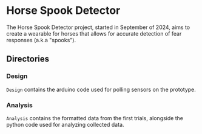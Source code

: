 # Horse Spook Detector
The Horse Spook Detector project, started in September of 2024, aims to create a wearable for horses that allows for accurate detection of fear responses (a.k.a "spooks").

## Directories
### Design
```Design``` contains the arduino code used for polling sensors on the prototype.

### Analysis
```Analysis``` contains the formatted data from the first trials, alongside the python code used for analyzing collected data.
